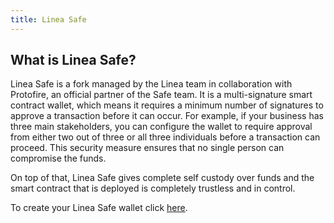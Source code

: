 ```yaml
---
title: Linea Safe
---
```


## What is Linea Safe?

Linea Safe is a fork managed by the Linea team in collaboration with Protofire, an official partner of the Safe team. It is a multi-signature smart contract wallet, which means it requires a minimum number of signatures to approve a transaction before it can occur. For example, if your business has three main stakeholders, you can configure the wallet to require approval from either two out of three or all three individuals before a transaction can proceed. This security measure ensures that no single person can compromise the funds.

On top of that, Linea Safe gives complete self custody over funds and the smart contract that is deployed is completely trustless and in control.

To create your Linea Safe wallet click [here](https://safe.linea.build).
<!-- 
to check the status of the linea safe and entry points https://status.safe.linea.build/ not sure if we want to include this. right now it is password protected -->
